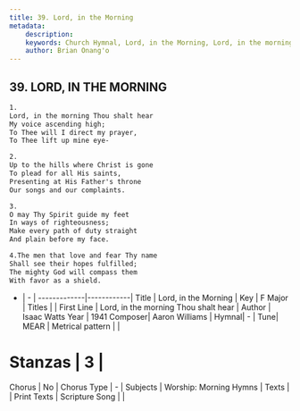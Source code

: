 ```yaml
---
title: 39. Lord, in the Morning
metadata:
    description: 
    keywords: Church Hymnal, Lord, in the Morning, Lord, in the morning Thou shalt hear , 
    author: Brian Onang'o
---
```



## 39. LORD, IN THE MORNING

```txt
1.
Lord, in the morning Thou shalt hear
My voice ascending high;
To Thee will I direct my prayer,
To Thee lift up mine eye-

2.
Up to the hills where Christ is gone
To plead for all His saints,
Presenting at His Father's throne
Our songs and our complaints.

3.
O may Thy Spirit guide my feet
In ways of righteousness;
Make every path of duty straight
And plain before my face.

4.The men that love and fear Thy name
Shall see their hopes fulfilled;
The mighty God will compass them
With favor as a shield.

```

- |   -  |
-------------|------------|
Title | Lord, in the Morning |
Key | F Major |
Titles |  |
First Line | Lord, in the morning Thou shalt hear  |
Author | Isaac Watts
Year | 1941
Composer| Aaron Williams |
Hymnal|  - |
Tune| MEAR |
Metrical pattern | |
# Stanzas | 3 |
Chorus | No |
Chorus Type | - |
Subjects | Worship: Morning Hymns |
Texts |  |
Print Texts | 
Scripture Song |  |
  
